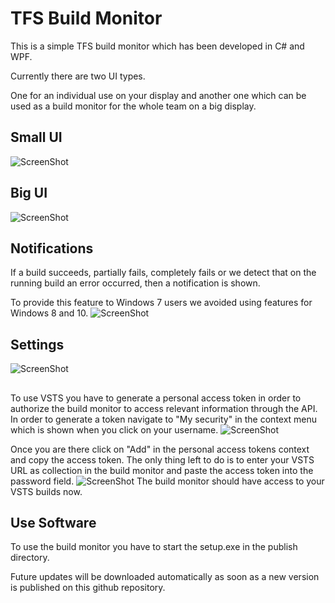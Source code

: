 TFS Build Monitor
=======================

This is a simple TFS build monitor which has been developed in C# and WPF.

Currently there are two UI types.

One for an individual use on your display and another one which can be used as a build monitor for the whole team on a big display.

## Small UI
![ScreenShot](https://raw.githubusercontent.com/artiso-solutions/TfsBuildMonitor/master/docs/BuildMonitorSmall.png)

## Big UI
![ScreenShot](https://raw.githubusercontent.com/artiso-solutions/TfsBuildMonitor/master/docs/BuildMonitorBig.png)

## Notifications
If a build succeeds, partially fails, completely fails or we detect that on the running build an error occurred, then a notification is shown.

To provide this feature to Windows 7 users we avoided using features for Windows 8 and 10.
![ScreenShot](https://raw.githubusercontent.com/artiso-solutions/TfsBuildMonitor/master/docs/BuildMonitorNotification.png)

## Settings
![ScreenShot](https://raw.githubusercontent.com/artiso-solutions/TfsBuildMonitor/master/docs/BuildMonitorSettings.png)

##
To use VSTS you have to generate a personal access token in order to authorize the build monitor to access relevant information through the API.
In order to generate a token navigate to "My security" in the context menu which is shown when you click on your username. 
![ScreenShot](https://raw.githubusercontent.com/artiso-solutions/TfsBuildMonitor/master/docs/VSTSMySecurity.png)

Once you are there click on "Add" in the personal access tokens context and copy the access token.
The only thing left to do is to enter your VSTS URL as collection in the build monitor and paste the access token into the password field.
![ScreenShot](https://raw.githubusercontent.com/artiso-solutions/TfsBuildMonitor/master/docs/TokenPw.png)
The build monitor should have access to your VSTS builds now.

## Use Software
To use the build monitor you have to start the setup.exe in the publish directory.

Future updates will be downloaded automatically as soon as a new version is published on this github repository.
